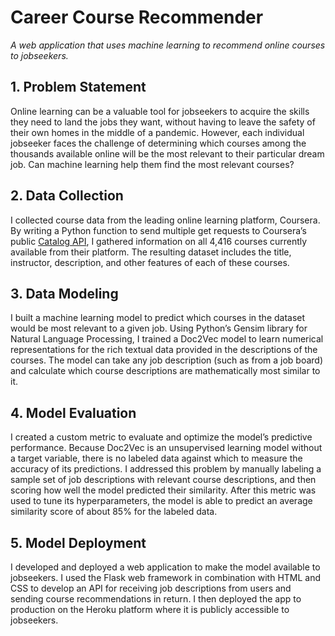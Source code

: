 # Career Course Recommender
*A web application that uses machine learning to recommend online courses to jobseekers.*

## 1. Problem Statement
Online learning can be a valuable tool for jobseekers to acquire the skills they need to land the jobs they want, without having to leave the safety of their own homes in the middle of a pandemic. However, each individual jobseeker faces the challenge of determining which courses among the thousands available online will be the most relevant to their particular dream job. Can machine learning help them find the most relevant courses?

## 2. Data Collection
I collected course data from the leading online learning platform, Coursera. By writing a Python function to send multiple get requests to Coursera’s public [Catalog API](https://build.coursera.org/app-platform/catalog/), I gathered information on all 4,416 courses currently available from their platform. The resulting dataset includes the title, instructor, description, and other features of each of these courses.

## 3. Data Modeling
I built a machine learning model to predict which courses in the dataset would be most relevant to a given job. Using Python’s Gensim library for Natural Language Processing, I trained a Doc2Vec model to learn numerical representations for the rich textual data provided in the descriptions of the courses. The model can take any job description (such as from a job board) and calculate which course descriptions are mathematically most similar to it.

## 4. Model Evaluation
I created a custom metric to evaluate and optimize the model’s predictive performance. Because Doc2Vec is an unsupervised learning model without a target variable, there is no labeled data against which to measure the accuracy of its predictions. I addressed this problem by manually labeling a sample set of job descriptions with relevant course descriptions, and then scoring how well the model predicted their similarity. After this metric was used to tune its hyperparameters, the model is able to predict an average similarity score of about 85% for the labeled data.

## 5. Model Deployment
I developed and deployed a web application to make the model available to jobseekers. I used the Flask web framework in combination with HTML and CSS to develop an API for receiving job descriptions from users and sending course recommendations in return. I then deployed the app to production on the Heroku platform where it is publicly accessible to jobseekers.
